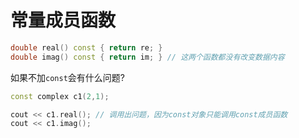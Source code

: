 # 常量成员函数

```cpp
double real() const { return re; } 
double imag() const { return im; } // 这两个函数都没有改变数据内容
```

如果不加`const`会有什么问题?

```cpp
const complex c1(2,1);

cout << c1.real(); // 调用出问题，因为const对象只能调用const成员函数
cout << c1.imag();
```
